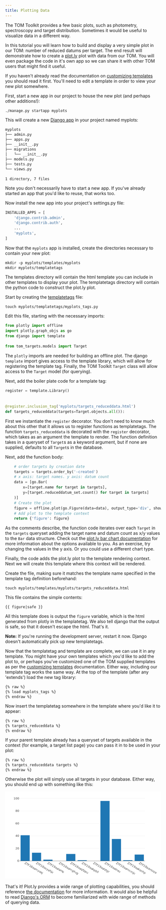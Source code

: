 ```yaml
---
title: Plotting Data
---
```


The TOM Toolkit provides a few basic plots, such as photometry, spectroscopy and
target distribution. Sometimes it would be useful to visualize data in a different
way.

In this tutorial you will learn how to build and display a very simple plot
in our TOM: number of reduced datums per target. The end result will demonstrate
how to create a [plot.ly](https://plot.ly) plot with data from our TOM. You will
even package the code in it's own app so we can share it with other TOM users that
might find it useful.

If you haven't already read the documentation on [customizing
templates](/docs/customize_templates) you should read it first. You'll need to
edit a template in order to view your new plot somewhere.

First, start a new app in our project to house the new plot (and perhaps
other additions!):

    ./manage.py startapp myplots

This will create a new [Django
app](https://docs.djangoproject.com/en/2.1/intro/tutorial07/) in your project
named myplots:

    myplots
    ├── admin.py
    ├── apps.py
    ├── __init__.py
    ├── migrations
    │   └── __init__.py
    ├── models.py
    ├── tests.py
    └── views.py

    1 directory, 7 files

Note you don't necessarily have to start a new app. If you've already started an
app that you'd like to reuse, that works too.

Now install the new app into your project's settings.py file:

```python
INSTALLED_APPS = [
    'django.contrib.admin',
    'django.contrib.auth',
    ...
    'myplots',
]
```

Now that the `myplots` app is installed, create the directories necessary to
contain your new plot:

    mkdir -p myplots/templates/myplots
    mkdir myplots/templatetags

The templates directory will contain the html template you can include in other
templates to display your plot. The templatetags directory will contain the python
code to construct the plot.ly plot.

Start by creating the
[templatetags](https://docs.djangoproject.com/en/2.1/howto/custom-template-tags/)
file:

    touch myplots/templatetags/myplots_tags.py

Edit this file, starting with the necessary imports:

```python
from plotly import offline
import plotly.graph_objs as go
from django import template

from tom_targets.models import Target
```

The `plotly` imports are needed for building an offline plot. The django
`template` import gives access to the template library, which will allow for
registering the template tag. Finally, the TOM  Toolkit `Target` class will allow
access to the `Target` model (for querying).

Next, add the boiler plate code for a template tag:

```python
register = template.Library()


@register.inclusion_tag('myplots/targets_reduceddata.html')
def targets_reduceddata(targets=Target.objects.all()):
```

First we instantiate the `register` decorator. You don't need to know much about
this other that it allows us to register functions as templatetags. The function
`targets_reduceddata` is decorated with the `register` decorator, which takes as
an argument the template to render. The function definition takes in a queryset of
`Target`s as a keyword argument, but if none are supplied, defaults to all `Target`s
in the database.

Next, add the function body:

```python
    # order targets by creation date
    targets = targets.order_by('-created')
    # x axis: target names. y axis: datum count
    data = [go.Bar(
        x=[target.name for target in targets],
        y=[target.reduceddatum_set.count() for target in targets]
    )]
    # Create the plot
    figure = offline.plot(go.Figure(data=data), output_type='div', show_link=False)
    # Add plot to the template context
    return {'figure': figure}
```

As the comments describe, the function code iterates over each `Target` in the
`targets` queryset adding the target name and datum count as x/y values to the
`Bar` data structure. Check out the [plot.ly bar chart
documentation](https://plot.ly/python/bar-charts/) for more information about the
options available to you. As an exercise, try changing the values in the y axis.
Or you could use a different chart type.

Finally, the code adds the plot.ly plot to the template rendering context. Next we
will create this template where this context will be rendered.

Create the file, making sure it matches the template name specified in the
template tag definition beforehand:

    touch myplots/templates/myplots/targets_reduceddata.html

This file contains the simple contents:

    {{ figure|safe }}

All this template does is output the `figure` variable, which is the html
generated from plotly in the templatetag. We also tell django that the output is
safe, so that it doesn't escape the html. That's it.

**Note:** If you're running the development server, restart it now. Django doesn't
automatically pick up new templatetags.

Now that the templatetag and template are complete, we can use it in any template.
You might have your own templates which you'd like to add the plot to, or perhaps
you've customized one of the TOM supplied templates as per the [customizing
templates](/docs/customize_templates) documentation. Either way, including our
template tag works the same way. At the top of the template (after any 'extends')
load the new tag library:

    {% raw %}
    {% load myplots_tags %}
    {% endraw %}

Now insert the templatetag somewhere in the template where you'd like it to
appear:

    {% raw %}
    {% targets_reduceddata %}
    {% endraw %}

If your parent template already has a queryset of targets available in the context
(for example, a target list page) you can pass it in to be used in your plot:

    {% raw %}
    {% targets_reduceddata targets %}
    {% endraw %}

Otherwise the plot will simply use all targets in your database. Either way, you
should end up with something like this:

![plot](/assets/img/plotting_data_doc/plot.png)

That's it! Plot.ly provides a wide range of plotting capabilities, you should
reference [the documentation](https://plot.ly/python/) for more information. It
would also be helpful to  read [Django's
ORM](https://docs.djangoproject.com/en/2.1/topics/db/) to become familiarized with
wide range of methods of querying data.
